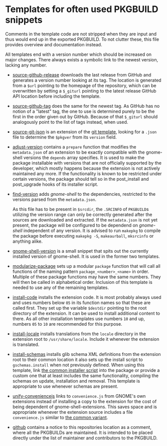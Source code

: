 # Templates for often used PKGBUILD snippets

Comments in the template code are not stripped when they are input and thus would end up in the exported PKGBUILD. To not clutter these, this file provides overview and documentation instead.

All templates end with a version number which should be increased on major changes. There always exists a symbolic link to the newest version, lacking any number.

- [source-github-release](source-github-release.template) downloads the last release from GitHub and generates a version number looking at its tag. The location is generated from a `$url` pointing to the homepage of the repository, which can be overwritten by setting a `$_giturl` pointing to the latest release GitHub API location before including the template.

- [source-github-tag](source-github-tag.template) does the same for the newest tag. As GitHub has no notion of a "latest" tag, the one to use is determined purely to be the first in the order given out by GitHub. Because of that `$_giturl` should analogously point to the list of tags instead, when used.

- [source-git-json](source-git-json.template) is an extension of the [git template](https://github.com/dffischer/git-makepkg-template/blob/master/git-source.template), looking for a `.json` file to determine the `$pkgver` from its `version` field.

- [adjust-version](adjust-version.template) contains a `prepare` function that modifies the `metadata.json` of an extension to be exactly compatible with the gnome-shell versions the `depends` array specifies. It is used to make the package installable with versions that are not officially supported by the developer, which mostly happens because the extension is not actively maintained any more. If the functionality is known to be restricted under certain versions, the package should tell so in the post_install and post_upgrade hooks of its installer script.

- [find-version](find-version.template) adds _gnome-shell_ to the dependencies, restricted to the versions parsed from the `metadata.json`.

  As this file has to be present in `$srcdir`, the `.SRCINFO` of `PKGBUILD`s utilizing the version range can only be correctly generated after the sources are downloaded and extracted. If the `metadata.json` is not yet present, the package will be configured to be dependend on _gnome-shell_ independent of any version. It is advised to run `makepkg` to compile the package before executing `makepkg -S`, `makeaurball`, `mksrcinfo` or anything alike.

- [gnome-shell-version](gnome-shell-version.template) is a small snippet that spits out the currently installed version of gnome-shell. It is used in the former two templates.

- [modularize-package](modularize-package.template) sets up a modular `package` function that will call all functions of the naming pattern `package_<number>_<name>` in order. Multiple of these package functions may have the same numbers. They will then be called in alphabetical order. Inclusion of this template is needed to use any of the remaining templates.

- [install-code](install-code.template) installs the extension code. It is most probably always used and uses numbers below `05` in its function names so that these are called first. They set up the variable `$destdir` pointing to the root directory of the extension. It can be used to install additional content to there. As all other installation templates use numbers `10` and up, numbers `05` to `10` are recommended for this purpose.

- [install-locale](install-locale.template) installs translations from the `locale` directory in the extension root to `/usr/share/locale`. Include it whenever the extension is translated.

- [install-schemas](install-schemas.template) installs glib schema XML definitions from the extension root to their common location it also sets up the install script to `gschemas.install` when not previously defined. When using this template, link [the common installer script](../gschemas.install) into the package or provide a custom one that at least includes the same functionality, compiling the schemas on update, installation and removal. This template is appropriate to use whenever schemas are present.

- [unify-conveniencejs](unify-conveniencejs.template) links to `convenience.js` from GNOME's own extensions instead of installing a copy to the extension for the cost of being dependent of gnome-shell-extensions. This saves space and is appropriate whenever the extension source includes a file `convenience.js` similar to [the common variant](https://github.com/GNOME/gnome-shell-extensions/blob/master/lib/convenience.js).

- [github](github.template) contains a notice to this repositories location as a comment, where all the PKGBUILDs are maintained. It is intended to be placed directly under the list of maintainer and contributors to the PKGBUILD.
